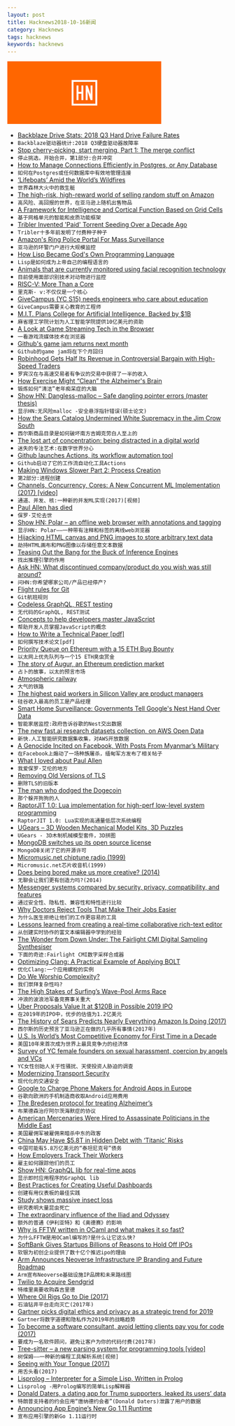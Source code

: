 ```yaml
---
layout: post
title: Hacknews2018-10-16新闻
category: Hacknews
tags: hacknews
keywords: hacknews
---
```


![haccknews-banner](/assets/image/hacknews-banner.jpg)


- [Backblaze Drive Stats: 2018 Q3 Hard Drive Failure Rates](https://www.backblaze.com/blog/2018-hard-drive-failire-rates/)
- `Backblaze驱动器统计:2018 Q3硬盘驱动器故障率`
- [Stop cherry-picking, start merging, Part 1: The merge conflict](https://blogs.msdn.microsoft.com/oldnewthing/20180312-00/?p=98215)
- `停止挑选，开始合并，第1部分:合并冲突`
- [How to Manage Connections Efficiently in Postgres, or Any Database](https://brandur.org/postgres-connections)
- `如何在Postgres或任何数据库中有效地管理连接`
- [‘Lifeboats’ Amid the World’s Wildfires](https://www.nytimes.com/2018/10/12/science/wildfire-biodiversity.html)
- `世界森林大火中的救生艇`
- [The high-risk, high-reward world of selling random stuff on Amazon](https://www.cnn.com/2018/10/09/tech/amazon-sellers-marketplace/index.html)
- `高风险、高回报的世界，在亚马逊上随机出售物品`
- [A Framework for Intelligence and Cortical Function Based on Grid Cells](https://www.biorxiv.org/content/early/2018/10/13/442418)
- `基于网格单元的智能和皮质功能框架`
- [Tribler Invented &#39;Paid&#39; Torrent Seeding Over a Decade Ago](https://torrentfreak.com/tribler-invented-paid-torrent-seeding-over-a-decade-ago-181013/)
- `Tribler十多年前发明了付费种子种子`
- [Amazon&#39;s Ring Police Portal For Mass Surveillance](https://www.dropbox.com/s/x83gyclt497fi8t/Ring%20Neighborhoods%20Portal_1.mp4?dl=0)
- `亚马逊的环警门户进行大规模监控`
- [How Lisp Became God&#39;s Own Programming Language](https://twobithistory.org/2018/10/14/lisp.html)
- `Lisp是如何成为上帝自己的编程语言的`
- [Animals that are currently monitored using facial recognition technology](http://nymag.com/developing/2018/10/what-creatures-may-we-place-in-the-panopticon.html)
- `目前使用面部识别技术对动物进行监控`
- [RISC-V: More Than a Core](https://semiengineering.com/risc-v-more-than-a-core/)
- `里克斯- v:不仅仅是一个核心`
- [GiveCampus (YC S15) needs engineers who care about education](https://www.givecampus.com/careers#engineering)
- `GiveCampus需要关心教育的工程师`
- [M.I.T. Plans College for Artificial Intelligence, Backed by $1B](https://www.nytimes.com/2018/10/15/technology/mit-college-artificial-intelligence.html)
- `麻省理工学院计划为人工智能学院提供10亿美元的资助`
- [A Look at Game Streaming Tech in the Browser](https://blog.parsecgaming.com/game-streaming-tech-in-the-browser-with-parsec-5b70d0f359bc)
- `一看游戏流媒体技术在浏览器`
- [Github&#39;s game jam returns next month](https://blog.github.com/2018-10-15-game-off-returns-november-2018/)
- `Github的game jam将在下个月回归`
- [Robinhood Gets Half Its Revenue in Controversial Bargain with High-Speed Traders](https://www.bloomberg.com/news/articles/2018-10-15/robinhood-gets-almost-half-its-revenue-in-controversial-bargain-with-high-speed-traders)
- `罗宾汉在与高速交易者有争议的交易中获得了一半的收入`
- [How Exercise Might “Clean” the Alzheimer&#39;s Brain](https://www.scientificamerican.com/article/how-exercise-might-clean-the-alzheimers-brain1/)
- `锻炼如何“清洁”老年痴呆症的大脑`
- [Show HN: Dangless-malloc – Safe dangling pointer errors (master thesis)](https://dangless.gaborkozar.me/)
- `显示HN:无风险malloc -安全悬浮指针错误(硕士论文)`
- [How the Sears Catalog Undermined White Supremacy in the Jim Crow South](https://kottke.org/18/10/how-the-sears-catalog-undermined-white-supremacy-in-the-jim-crow-south)
- `西尔斯商品目录是如何破坏南方吉姆克劳白人至上的`
- [The lost art of concentration: being distracted in a digital world](https://www.theguardian.com/lifeandstyle/2018/oct/14/the-lost-art-of-concentration-being-distracted-in-a-digital-world)
- `迷失的专注艺术:在数字世界分心`
- [Github launches Actions, its workflow automation tool](https://techcrunch.com/2018/10/16/github-launches-actions-its-workflow-automation-tool/)
- `Github启动了它的工作流自动化工具Actions`
- [Making Windows Slower Part 2: Process Creation](https://randomascii.wordpress.com/2018/10/15/making-windows-slower-part-2-process-creation/)
- `第2部分:进程创建`
- [Channels, Concurrency, Cores: A New Concurrent ML Implementation (2017) [video]](https://www.youtube.com/watch?v=7IcI6sl5oBc)
- `通道、并发、核:一种新的并发ML实现(2017)[视频]`
- [Paul Allen has died](https://www.cnbc.com/2018/10/15/microsoft-co-founder-paul-allen-dies-of-cancer-at-age-65.html)
- `保罗·艾伦去世`
- [Show HN: Polar – an offline web browser with annotations and tagging](https://getpolarized.io/)
- `显示HN: Polar——一种带有注释和标签的离线web浏览器`
- [Hijacking HTML canvas and PNG images to store arbitrary text data](https://www.igorkromin.net/index.php/2018/09/06/hijacking-html-canvas-and-png-images-to-store-arbitrary-text-data/)
- `劫持HTML画布和PNG图像以存储任意文本数据`
- [Teasing Out the Bang for the Buck of Inference Engines](https://www.nextplatform.com/2018/10/12/teasing-out-the-bang-for-the-buck-of-inference-engines/)
- `找出推理引擎的作用`
- [Ask HN: What discontinued company/product do you wish was still around?](item?id=18225760)
- `问HN:你希望哪家公司/产品已经停产?`
- [Flight rules for Git](https://github.com/k88hudson/git-flight-rules)
- `Git航班规则`
- [Codeless GraphQL, REST testing](https://github.com/kiranz/just-api?srci=hnbqv)
- `无代码的GraphQL, REST测试`
- [Concepts to help developers master JavaScript](https://github.com/leonardomso/33-js-concepts)
- `帮助开发人员掌握JavaScript的概念`
- [How to Write a Technical Paper [pdf]](https://pdfs.semanticscholar.org/441f/ac7c2020e1c8f0d32adffca697bbb8a198a1.pdf)
- `如何撰写技术论文[pdf]`
- [Priority Queue on Ethereum with a 15 ETH Bug Bounty](https://github.com/zmitton/eth-heap)
- `以太网上优先队列与一个15 ETH臭虫赏金`
- [The story of Augur, an Ethereum prediction market](https://decryptmedia.com/2018/10/15/augur-ico-prediction-market/)
- `占卜的故事，以太的预言市场`
- [Atmospheric railway](https://en.wikipedia.org/wiki/Atmospheric_railway)
- `大气的铁路`
- [The highest paid workers in Silicon Valley are product managers](https://qz.com/766658/the-highest-paid-workers-in-silicon-valley-are-not-software-engineers/)
- `硅谷收入最高的员工是产品经理`
- [Smart Home Surveillance: Governments Tell Google&#39;s Nest Hand Over Data](https://www.forbes.com/sites/thomasbrewster/2018/10/13/smart-home-surveillance-governments-tell-googles-nest-to-hand-over-data-300-times/)
- `智能家居监控:政府告诉谷歌的Nest交出数据`
- [The new fast.ai research datasets collection, on AWS Open Data](http://www.fast.ai/2018/10/16/aws-datasets/)
- `新快.人工智能研究数据集收集，对AWS开放数据`
- [A Genocide Incited on Facebook, With Posts From Myanmar’s Military](https://www.nytimes.com/2018/10/15/technology/myanmar-facebook-genocide.html)
- `在Facebook上煽动了一场种族屠杀，缅甸军方发布了相关帖子`
- [What I loved about Paul Allen](https://www.gatesnotes.com/About-Bill-Gates/Remembering-Paul-Allen?WT.mc_id=10_16_2018_10_PaulAllen_BG-TW_&amp;WT.tsrc=BGTW&amp;linkId=58288095)
- `我爱保罗·艾伦的地方`
- [Removing Old Versions of TLS](https://blog.mozilla.org/security/2018/10/15/removing-old-versions-of-tls/)
- `删除TLS的旧版本`
- [The man who dodged the Dogecoin](https://decryptmedia.com/2018/10/16/dogecoin-inventor-jackson-palmer-regrets-nothing/)
- `那个躲开狗狗的人`
- [RaptorJIT 1.0: Lua implementation for high-perf low-level system programming](https://github.com/raptorjit/raptorjit/releases/tag/v1.0.0)
- `RaptorJIT 1.0: Lua实现的高通量低层次系统编程`
- [UGears – 3D Wooden Mechanical Model Kits, 3D Puzzles](https://ugears.us/)
- `UGears - 3D木制机械模型套件，3D拼图`
- [MongoDB switches up its open source license](https://techcrunch.com/2018/10/16/mongodb-switches-up-its-open-source-license/)
- `MongoDB关闭了它的开源许可`
- [Micromusic.net chiptune radio (1999)](http://micromusic.net/)
- `Micromusic.net芯片收音机(1999)`
- [Does being bored make us more creative? (2014)](https://fermatslibrary.com/s/does-being-bored-make-us-more-creative)
- `无聊会让我们更有创造力吗?(2014)`
- [Messenger systems compared by security, privacy, compatibility, and features](https://docs.google.com/spreadsheets/d/1-UlA4-tslROBDS9IqHalWVztqZo7uxlCeKPQ-8uoFOU/edit)
- `通过安全性、隐私性、兼容性和特性进行比较`
- [Why Doctors Reject Tools That Make Their Jobs Easier](https://blogs.scientificamerican.com/observations/why-doctors-reject-tools-that-make-their-jobs-easier/)
- `为什么医生拒绝让他们的工作更容易的工具`
- [Lessons learned from creating a real-time collaborative rich-text editor](https://ckeditor.com/blog/Lessons-learned-from-creating-a-rich-text-editor-with-real-time-collaboration/)
- `从创建实时协作的富文本编辑器中学到的经验`
- [The Wonder from Down Under: The Fairlight CMI Digital Sampling Synthesiser](https://paleotronic.com/2018/10/16/the-wonder-from-down-under-the-fairlight-cmi-digital-sampling-synthesiser/)
- `下面的奇迹:Fairlight CMI数字采样合成器`
- [Optimizing Clang: A Practical Example of Applying BOLT](https://github.com/facebookincubator/BOLT/blob/master/docs/OptimizingClang.md#optimizing-clang--a-practical-example-of-applying-bolt)
- `优化Clang:一个应用螺栓的实例`
- [Do We Worship Complexity?](https://www.innoq.com/de/blog/do-we-worship-complexity/)
- `我们崇拜复杂性吗?`
- [The High Stakes of Surfing’s Wave-Pool Arms Race](https://www.theatlantic.com/health/archive/2018/10/surfs-up-world/572839/)
- `冲浪的波浪池军备竞赛事关重大`
- [Uber Proposals Value It at $120B in Possible 2019 IPO](https://www.wsj.com/articles/uber-proposals-value-company-at-120-billion-in-a-possible-ipo-1539690343)
- `在2019年的IPO中，优步的估值为1.2亿美元`
- [The History of Sears Predicts Nearly Everything Amazon Is Doing (2017)](https://www.theatlantic.com/business/archive/2017/09/sears-predicts-amazon/540888/?single_page=true)
- `西尔斯的历史预言了亚马逊正在做的几乎所有事情(2017年)`
- [U.S. Is World’s Most Competitive Economy for First Time in a Decade](https://www.wsj.com/articles/u-s-is-worlds-most-competitive-economy-for-first-time-in-a-decade-1539727213)
- `美国10年来首次成为世界上最具竞争力的经济体`
- [Survey of YC female founders on sexual harassment, coercion by angels and VCs](https://blog.ycombinator.com/survey-of-yc-female-founders-on-sexual-harassment-and-coercion-by-angel-and-vc-investors/)
- `YC女性创始人关于性骚扰、天使投资人胁迫的调查`
- [Modernizing Transport Security](https://security.googleblog.com/2018/10/modernizing-transport-security.html)
- `现代化的交通安全`
- [Google to Charge Phone Makers for Android Apps in Europe](https://www.nytimes.com/2018/10/16/technology/google-android-europe-apps.html)
- `谷歌向欧洲的手机制造商收取Android应用费用`
- [The Bredesen protocol for treating Alzheimer’s](https://joshmitteldorf.scienceblog.com/2018/10/14/a-cure-for-alzheimers-yes-a-cure-for-alzheimers/)
- `布莱德森治疗阿尔茨海默症的协议`
- [American Mercenaries Were Hired to Assassinate Politicians in the Middle East](https://www.buzzfeednews.com/article/aramroston/mercenaries-assassination-us-yemen-uae-spear-golan-dahlan?fbclid=IwAR08TqB-uGvRrRsnylMTMTiHmvuPEdQ0hj0xFSBSH3tT4SN9S3VBNqf4nbA)
- `美国雇佣军被雇佣来暗杀中东的政客`
- [China May Have $5.8T in Hidden Debt with ‘Titanic’ Risks](https://www.bloomberg.com/news/articles/2018-10-16/china-may-have-5-8-trillion-in-hidden-debt-with-titanic-risks)
- `中国可能有5.8万亿美元的“泰坦尼克号”债务`
- [How Employers Track Their Workers](https://www.theatlantic.com/business/archive/2018/10/employee-surveillance/568159/?single_page=true)
- `雇主如何跟踪他们的员工`
- [Show HN: GraphQL lib for real-time apps](https://github.com/tjmehta/primus-graphql)
- `显示即时应用程序的GraphQL lib`
- [Best Practices for Creating Useful Dashboards](https://dataschool.com/courses/building-a-dashboard-best-practices/lessons/the-introduction/)
- `创建有用仪表板的最佳实践`
- [Study shows massive insect loss](https://www.washingtonpost.com/science/2018/10/15/hyperalarming-study-shows-massive-insect-loss/?noredirect=on&amp;utm_term=.6e364be6ddca)
- `研究表明大量昆虫死亡`
- [The extra­ordinary influence of the Iliad and Odyssey](https://www.the-tls.co.uk/articles/public/measure-of-homer-review/)
- `额外的­普通《伊利亚特》和《奥德赛》的影响`
- [Why is FFTW written in OCaml and what makes it so fast?](https://www.quora.com/Why-is-FFTW-written-in-OCaml-and-what-makes-it-so-fast?share=1)
- `为什么FFTW是用OCaml编写的?是什么让它这么快?`
- [SoftBank Gives Startups Billions of Reasons to Hold Off IPOs](https://www.wsj.com/articles/softbank-gives-startups-billions-of-reasons-to-hold-off-ipos-1539442801)
- `软银为初创企业提供了数十亿个推迟ipo的理由`
- [Arm Announces Neoverse Infrastructure IP Branding and Future Roadmap](https://www.anandtech.com/show/13475/arm-announces-neoverse-infrastructure-ip-branding-future-roadmap)
- `Arm宣布Neoverse基础设施IP品牌和未来路线图`
- [Twilio to Acquire Sendgrid](https://www.twilio.com/press/releases/release_twilio_acquires_sendgrid)
- `特维里奥要收购森吉里德`
- [Where Oil Rigs Go to Die (2017)](https://www.theguardian.com/business/2017/may/02/where-oil-rigs-go-to-die)
- `石油钻井平台走向灭亡(2017年)`
- [Gartner picks digital ethics and privacy as a strategic trend for 2019](https://techcrunch.com/2018/10/16/gartner-picks-digital-ethics-and-privacy-as-a-strategic-trend-for-2019/)
- `Gartner将数字道德和隐私作为2019年的战略趋势`
- [To become a software consultant, avoid letting clients pay you for code (2017)](https://daedtech.com/key-becoming-software-consultant/)
- `要成为一名软件顾问，避免让客户为你的代码付费(2017年)`
- [Tree-sitter – a new parsing system for programming tools [video]](https://thestrangeloop.com/2018/tree-sitter---a-new-parsing-system-for-programming-tools.html)
- `树保姆——一种新的编程工具解析系统[视频]`
- [Seeing with Your Tongue (2017)](https://www.newyorker.com/magazine/2017/05/15/seeing-with-your-tongue)
- `用舌头看(2017)`
- [Lisprolog – Interpreter for a Simple Lisp, Written in Prolog](https://www.metalevel.at/lisprolog/)
- `Lisprolog -用Prolog编写的简单Lisp解释器`
- [Donald Daters, a dating app for Trump supporters, leaked its users’ data](https://techcrunch.com/2018/10/15/donald-daters-a-dating-app-for-trump-supporters-leaked-its-users-data/)
- `特朗普支持者的约会应用“唐纳德约会者”(Donald Daters)泄露了用户的数据`
- [Announcing App Engine’s New Go 1.11 Runtime](https://blog.golang.org/appengine-go111)
- `宣布应用引擎的新Go 1.11运行时`

